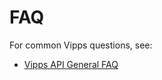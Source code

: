 <!-- START_METADATA
---
sidebar_position: 50
title: FAQ
pagination_next: null
draft: true
---
END_METADATA -->

# FAQ

For common Vipps questions, see:

* [Vipps API General FAQ](https://vippsas.github.io/vipps-developer-docs/docs/vipps-developers/faqs/)
